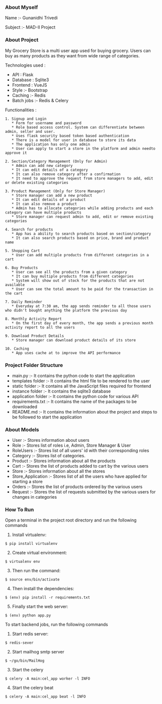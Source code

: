 ### About Myself

Name :- Gunanidhi Trivedi

Subject :- MAD-II Project

### About Project 

My Grocery Store is a multi user app used for buying grocery. Users can buy as many products as they want from wide range of categories. 

Technologies used :
  - API : Flask 
  - Database : Sqlite3
  - Frontend : VueJS
  - Style :- Bootstrap
  - Caching :- Redis
  - Batch jobs :- Redis & Celery


Functionalities : 

    1. Signup and Login 
       * Form for username and password
       * Role based access control. System can differentiate between admin, seller and user.
       * Uses flask security based token based authentication
       * There is a model for user in database to store its data
       * The application has only one admin
       * User can apply to start a store in the platform and admin needto approve it
       
    2. Section/Category Management (Only for Admin)
       * Admin can add new category
       * It can edit details of a category 
       * It can also remove category after a confirmation
       * It need to approve the request from store managers to add, edit or delete existing categories
       
    3. Product Management (Only for Store Manager)
       * Store manager can add a new product
       * It can edit details of a product
       * It can also remove a product
       * Admin has to allocate categories while adding products and each category can have multiple products
       * Store manager can request admin to add, edit or remove existing categories
       
    4. Search for products
       * App has a ability to search products based on section/category
       * It can also search products based on price, brand and product name
       
    5. Shopping Cart
       * User can add multiple products from different categories in a cart
       
    6. Buy Products
       * User can see all the products from a given category
       * It can buy multiple products from different categories
       * System will show out of stock for the products that are not available
       * User can see the total amount to be paid for the transaction in the cart
       
    7. Daily Reminder
       * Everyday at 7:30 am, the app sends reminder to all those users who didn't bought anything the platform the previous day
       
    8. Monthly Activity Report
       * On the first day of every month, the app sends a previous month activity report to all the users
       
    9. Download Product Details
       * Store manager can download product details of its store
       
    10. Caching
       * App uses cache at to improve the API performance

### Project Folder Structure

- main.py :- It contains the python code to start the application
- templates folder :- It contains the html file to be rendered to the user
- static folder :- It contains all the JavaScript files required for frontend
- instance folder :- It contains the sqlite3 database
- application folder :- It contains the python code for various API
- requirements.txt :- It contains the name of the packages to be downloaded
- README.md :- It contains the information about the project and steps to be followed to start the application

### About Models

- User :- Stores information about users
- Role :- Stores list of roles i.e, Admin, Store Manager & User
- RoleUsers :- Stores list of all users' id with their corresponding roles
- Category :- Stores list of categories. 
- Product :- Stores information about all the products
- Cart :- Stores the list of products added to cart by the various users
- Store :- Stores information about all the stores
- Store_Application :- Stores list of all the users who have applied for starting a store
- Orders :- Stores the list of products ordered by the various users
- Request :- Stores the list of requests submitted by the various users for changes in categories

### How To Run 

Open a terminal in the project root directory and run the following commands

1. Install virtualenv:
```
$ pip install virtualenv
```

2. Create virtual environment:
```
$ virtualenv env
```

3. Then run the command:
```
$ source env/bin/activate
```

4. Then install the dependencies:
```
$ (env) pip install -r requirements.txt
```

5. Finally start the web server:
```
$ (env) python app.py
```

To start backend jobs, run the following commands

1. Start redis server:
```
$ redis-sever
```

2. Start mailhog smtp server
```
$ ~/go/bin/MailHog
```

3. Start the celery
```
$ celery -A main:cel_app worker -l INFO
```

4. Start the celery beat
```
$ celery -A main:cel_app beat -l INFO
```
